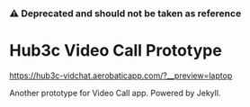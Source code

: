 ### ⚠️ Deprecated and should not be taken as reference

# Hub3c Video Call Prototype
https://hub3c-vidchat.aerobaticapp.com/?__preview=laptop

Another prototype for Video Call app. Powered by Jekyll.
